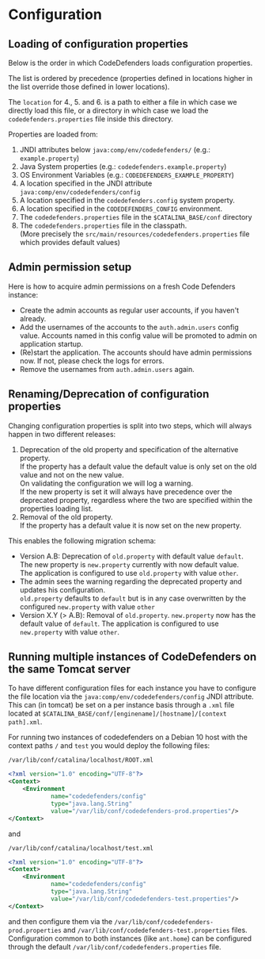 # Configuration

## Loading of configuration properties

Below is the order in which CodeDefenders loads configuration properties.

The list is ordered by precedence (properties defined in locations higher in the list override those defined in lower locations).

The `location` for 4., 5. and 6. is a path to either a file in which case we directly load this file, or a directory in which case we load the `codedefenders.properties` file inside this directory.

Properties are loaded from:
1. JNDI attributes below `java:comp/env/codedefenders/` (e.g.: `example.property`)
2. Java System properties (e.g.: `codedefenders.example.property`)
3. OS Environment Variables (e.g.: `CODEDEFENDERS_EXAMPLE_PROPERTY`)
4. A location specified in the JNDI attribute `java:comp/env/codedefenders/config`
5. A location specified in the `codedefenders.config` system property.
6. A location specified in the `CODEDEFENDERS_CONFIG` environment.
7. The `codedefenders.properties` file in the `$CATALINA_BASE/conf` directory
8. The `codedefenders.properties` file in the classpath.  
(More precisely the `src/main/resources/codedefenders.properties` file which provides default values)

## Admin permission setup

Here is how to acquire admin permissions on a fresh Code Defenders instance:
- Create the admin accounts as regular user accounts, if you haven't already.
- Add the usernames of the accounts to the `auth.admin.users` config value.
Accounts named in this config value will be promoted to admin on application startup.
- (Re)start the application. The accounts should have admin permissions now.
If not, please check the logs for errors.
- Remove the usernames from `auth.admin.users` again.

## Renaming/Deprecation of configuration properties

Changing configuration properties is split into two steps, which will always happen in two different releases:
1. Deprecation of the old property and specification of the alternative property.  
  If the property has a default value the default value is only set on the old value and not on the new value.  
  On validating the configuration we will log a warning.  
  If the new property is set it will always have precedence over the deprecated property, regardless where the two are specified within the properties loading list.
2. Removal of the old property.  
  If the property has a default value it is now set on the new property.

This enables the following migration schema:
- Version A.B: 
   Deprecation of `old.property` with default value `default`.  
   The new property is `new.property` currently with now default value.  
   The application is configured to use `old.property` with value `other`.
- The admin sees the warning regarding the deprecated property and updates his configuration.  
  `old.property` defaults to `default` but is in any case overwritten by the configured `new.property` with value `other`
- Version X.Y (> A.B):
  Removal of `old.property`.
  `new.property` now has the default value of `default`.
  The application is configured to use `new.property` with value `other`.


## Running multiple instances of CodeDefenders on the same Tomcat server

To have different configuration files for each instance you have to configure the file location via the `java:comp/env/codedefenders/config` JNDI attribute.  
This can (in tomcat) be set on a per instance basis through a `.xml` file located at `$CATALINA_BASE/conf/[enginename]/[hostname]/[context path].xml`.

For running two instances of codedefenders on a Debian 10 host with the context paths `/` and `test` you would deploy the following files:

`/var/lib/conf/catalina/localhost/ROOT.xml`  
```xml
<?xml version="1.0" encoding="UTF-8"?>
<Context>
    <Environment
            name="codedefenders/config"
            type="java.lang.String"
            value="/var/lib/conf/codedefenders-prod.properties"/>
</Context>
```

and 

`/var/lib/conf/catalina/localhost/test.xml`  
```xml
<?xml version="1.0" encoding="UTF-8"?>
<Context>
    <Environment
            name="codedefenders/config"
            type="java.lang.String"
            value="/var/lib/conf/codedefenders-test.properties"/>
</Context>
```

and then configure them via the `/var/lib/conf/codedefenders-prod.properties` and `/var/lib/conf/codedefenders-test.properties` files.  
Configuration common to both instances (like `ant.home`) can be configured through the default `/var/lib/conf/codedefenders.properties` file.
